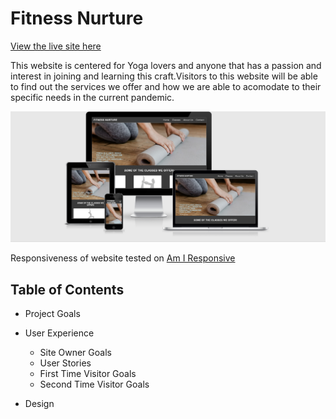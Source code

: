 # Fitness Nurture

[View the live site here](https://ibrahimali31.github.io/fitness-nurture/)

This website is centered for Yoga lovers and anyone that has a passion and interest 
in joining and learning this craft.Visitors to this website will be able to find out 
the services we offer and how we are able to acomodate to their specific needs in the 
current pandemic.

<img src="testing/images/am-i-responsive.png"> 

Responsiveness of website tested on [Am I Responsive](http://ami.responsivedesign.is/)


## Table of Contents 
* Project Goals
* User Experience
  * Site Owner Goals 
  * User Stories
  * First Time Visitor Goals 
  * Second Time Visitor Goals

* Design 



